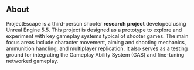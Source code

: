 ## About
ProjectEscape is a third-person shooter **research project** developed using Unreal Engine 5.5. This project is designed as a prototype to explore and experiment with key gameplay systems typical of shooter games. 
The main focus areas include character movement, aiming and shooting mechanics, ammunition handling, and multiplayer replication. It also serves as a testing ground for integrating the Gameplay Ability System (GAS) and fine-tuning networked gameplay.
